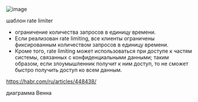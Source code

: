 ![image](https://github.com/user-attachments/assets/1d7e2c12-79ce-4dc1-b86a-395ec11a7cd2)

шаблон rate limiter
- ограничение количества запросов в единицу времени.
- Если реализован rate limiting, все клиенты ограничены фиксированным количеством запросов в единицу времени.
- Кроме того, rate limiting может использоваться при доступе к частям системы, связанных с конфиденциальными данными; таким образом, если злоумышленник получит к ним доступ, то не сможет быстро получить доступ ко всем данным.
  
https://habr.com/ru/articles/448438/

диаграмма Венна
